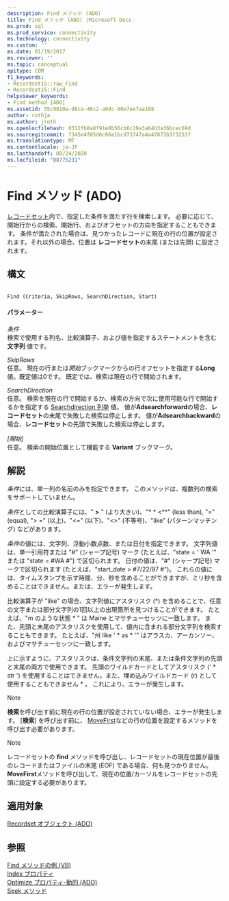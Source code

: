 ```yaml
---
description: Find メソッド (ADO)
title: Find メソッド (ADO) |Microsoft Docs
ms.prod: sql
ms.prod_service: connectivity
ms.technology: connectivity
ms.custom: ''
ms.date: 01/19/2017
ms.reviewer: ''
ms.topic: conceptual
apitype: COM
f1_keywords:
- Recordset15::raw_Find
- Recordset15::Find
helpviewer_keywords:
- Find method [ADO]
ms.assetid: 55c9810a-d8ca-46c2-a9dc-80e7ee7aa188
author: rothja
ms.author: jroth
ms.openlocfilehash: 0312fb8a8f91e8b56cb6c29a3a64b3a36bcec69d
ms.sourcegitcommit: 7345e4f05d6c06e1bcd73747a4a47873b3f3251f
ms.translationtype: MT
ms.contentlocale: ja-JP
ms.lasthandoff: 08/24/2020
ms.locfileid: "88775231"
---
```

# <a name="find-method-ado"></a>Find メソッド (ADO)
[レコードセット](./recordset-object-ado.md)内で、指定した条件を満たす行を検索します。 必要に応じて、開始行からの検索、開始行、およびオフセットの方向を指定することもできます。 条件が満たされた場合は、見つかったレコードに現在の行の位置が設定されます。それ以外の場合、位置は **レコードセット**の末尾 (または先頭) に設定されます。  
  
## <a name="syntax"></a>構文  
  
```  
  
Find (Criteria, SkipRows, SearchDirection, Start)  
```  
  
#### <a name="parameters"></a>パラメーター  
 *条件*  
 検索で使用する列名、比較演算子、および値を指定するステートメントを含む **文字列** 値です。  
  
 *SkipRows*  
 任意。 現在の行または*開始*ブックマークからの行オフセットを指定する**Long**値。既定値は0です。 既定では、検索は現在の行で開始されます。  
  
 *SearchDirection*  
 任意。 検索を現在の行で開始するか、検索の方向で次に使用可能な行で開始するかを指定する [Searchdirection 列挙](./searchdirectionenum.md) 値。 値が**Adsearchforward**の場合、**レコードセット**の末尾で失敗した検索は停止します。 値が**Adsearchbackward**の場合、**レコードセット**の先頭で失敗した検索は停止します。  
  
 *[開始]*  
 任意。 検索の開始位置として機能する **Variant** ブックマーク。  
  
## <a name="remarks"></a>解説  
 *条件*には、単一列の名前のみを指定できます。 このメソッドは、複数列の検索をサポートしていません。  
  
 *条件*としての比較演算子には、" **>** " (より大きい)、"* * \<**" (less than), "=" (equal), "> =" (以上)、"<=" (以下)、"<>" (不等号)、"like" (パターンマッチング) などがあります。  
  
 *条件*の値には、文字列、浮動小数点数、または日付を指定できます。 文字列値は、単一引用符または "#" (シャープ記号) マーク (たとえば、"state = ' WA '" または "state = #WA #") で区切られます。 日付の値は、"#" (シャープ記号) マークで区切られます (たとえば、"start_date > #7/22/97 #")。 これらの値には、タイムスタンプを示す時間、分、秒を含めることができますが、ミリ秒を含めることはできません。または、エラーが発生します。  
  
 比較演算子が "like" の場合、文字列値にアスタリスク (*) を含めることで、任意の文字または部分文字列の1回以上の出現箇所を見つけることができます。 たとえば、"m のような状態 \* " は Maine とマサチューセッツに一致します。 また、先頭と末尾のアスタリスクを使用して、値内に含まれる部分文字列を検索することもできます。 たとえば、"州 like ' \* as \* '" はアラスカ、アーカンソー、およびマサチューセッツに一致します。  
  
 上に示すように、アスタリスクは、条件文字列の末尾、または条件文字列の先頭と末尾の両方で使用できます。 先頭のワイルドカードとしてアスタリスク (' * str ') を使用することはできません。また、埋め込みワイルドカード (r) として使用することもできません \* 。 これにより、エラーが発生します。  
  
> [!NOTE]
>  **検索**を呼び出す前に現在の行の位置が設定されていない場合、エラーが発生します。 [**検索**] を呼び出す前に、 [MoveFirst](./movefirst-movelast-movenext-and-moveprevious-methods-ado.md)などの行の位置を設定するメソッドを呼び出す必要があります。  
  
> [!NOTE]
>  レコードセットの **find** メソッドを呼び出し、レコードセットの現在位置が最後のレコードまたはファイルの末尾 (EOF) である場合、何も見つかりません。 **MoveFirst**メソッドを呼び出して、現在の位置/カーソルをレコードセットの先頭に設定する必要があります。  
  
## <a name="applies-to"></a>適用対象  
 [Recordset オブジェクト (ADO)](./recordset-object-ado.md)  
  
## <a name="see-also"></a>参照  
 [Find メソッドの例 (VB)](./find-method-example-vb.md)   
 [Index プロパティ](./index-property.md)   
 [Optimize プロパティ-動的 (ADO)](./optimize-property-dynamic-ado.md)   
 [Seek メソッド](./seek-method.md)